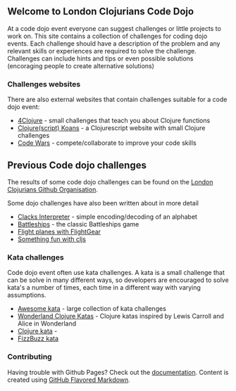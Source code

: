 ## Welcome to London Clojurians Code Dojo

At a code dojo event everyone can suggest challenges or little projects to work on.  This site contains a collection of challenges for coding dojo events.  Each challenge should have a description of the problem and any relevant skills or experiences are required to solve the challenge.  Challenges can include hints and tips or even possible solutions (encoraging people to create alternative solutions)

### Challenges websites
There are also external websites that contain challenges suitable for a code dojo event:

- [4Clojure](http://4clojure.com) - small challenges that teach you about Clojure functions
- [Clojure(script) Koans](http://clojurescriptkoans.com/) - a Clojurescript website with small Clojure challenges
- [Code Wars](https://www.codewars.com/) - compete/collaborate to improve your code skills


## Previous Code dojo challenges
The results of some code dojo challenges can be found on the [London Clojurians Github Organisation](https://github.com/ldnclj).  

Some dojo challenges have also been written about in more detail

- [Clacks Interpreter](http://jr0cket.co.uk/2016/03/clacks-interpreter-going-postal-at-london-clojure-dojo.html) - simple encoding/decoding of an alphabet
- [Battleships](http://jr0cket.co.uk/2012/02/battleships-at-london-clojure-coding.html.html) - the classic Battleships game
- [Flight planes with FlightGear](http://jr0cket.co.uk/2013/03/flying-planes-with-clojure-and.html.html)
- [Something fun with cljs](https://github.com/mikeholmesuk/something-fun-cljs)

### Kata challenges
Code dojo event often use kata challenges.  A kata is a small challenge that can be solve in many different ways, so developers are encouraged to solve kata's a number of times, each time in a different way with varying assumptions.

- [Awesome kata](https://github.com/gamontal/awesome-katas) - large collection of kata challenges
- [Wonderland Clojure Katas](https://github.com/gigasquid/wonderland-clojure-katas) - Clojure katas inspired by Lewis Carroll and Alice in Wonderland
- [Clojure kata](https://github.com/marshallshen/clojure-katas) - 
- [FizzBuzz kata](http://www.codekatas.org/casts/tagged/clojure)


### Contributing

Having trouble with Github Pages? Check out the [documentation](https://help.github.com/categories/github-pages-basics/).
Content is created using [GitHub Flavored Markdown](https://guides.github.com/features/mastering-markdown/).
